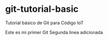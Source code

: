 
# git-tutorial-basic
Tutorial básico de Git para Código IoT

Este es mi primer Git
Segunda linea adicionada
